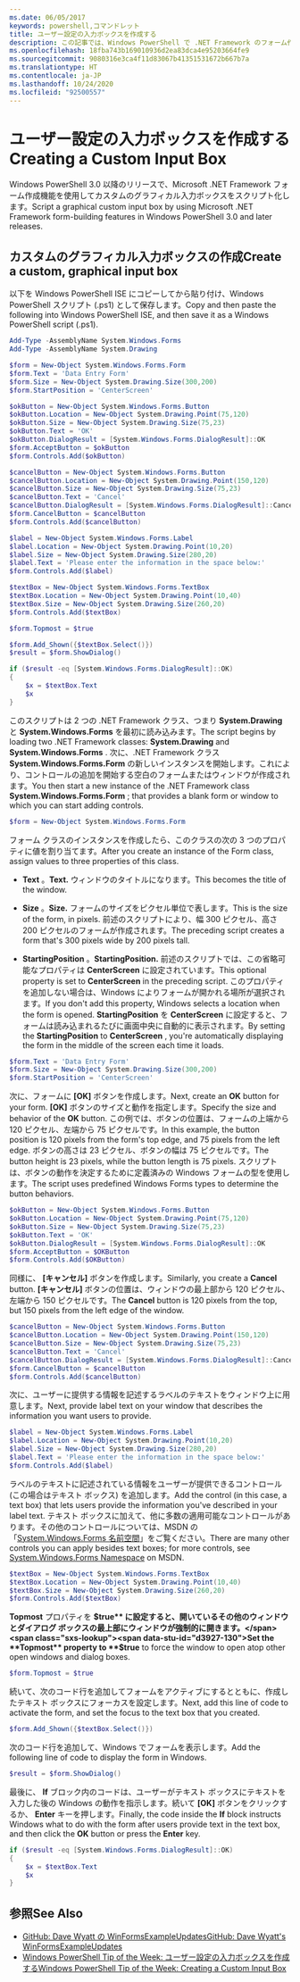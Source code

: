 ```yaml
---
ms.date: 06/05/2017
keywords: powershell,コマンドレット
title: ユーザー設定の入力ボックスを作成する
description: この記事では、Windows PowerShell で .NET Framework のフォーム作成機能を使用して、カスタム入力ボックスを作成する方法を示します。
ms.openlocfilehash: 18fba743b169010936d2ea83dca4e95203664fe9
ms.sourcegitcommit: 9080316e3ca4f11d83067b41351531672b667b7a
ms.translationtype: HT
ms.contentlocale: ja-JP
ms.lasthandoff: 10/24/2020
ms.locfileid: "92500557"
---
```

# <a name="creating-a-custom-input-box"></a><span data-ttu-id="d3927-104">ユーザー設定の入力ボックスを作成する</span><span class="sxs-lookup"><span data-stu-id="d3927-104">Creating a Custom Input Box</span></span>

<span data-ttu-id="d3927-105">Windows PowerShell 3.0 以降のリリースで、Microsoft .NET Framework フォーム作成機能を使用してカスタムのグラフィカル入力ボックスをスクリプト化します。</span><span class="sxs-lookup"><span data-stu-id="d3927-105">Script a graphical custom input box by using Microsoft .NET Framework form-building features in Windows PowerShell 3.0 and later releases.</span></span>

## <a name="create-a-custom-graphical-input-box"></a><span data-ttu-id="d3927-106">カスタムのグラフィカル入力ボックスの作成</span><span class="sxs-lookup"><span data-stu-id="d3927-106">Create a custom, graphical input box</span></span>

<span data-ttu-id="d3927-107">以下を Windows PowerShell ISE にコピーしてから貼り付け、Windows PowerShell スクリプト (.ps1) として保存します。</span><span class="sxs-lookup"><span data-stu-id="d3927-107">Copy and then paste the following into Windows PowerShell ISE, and then save it as a Windows PowerShell script (.ps1).</span></span>

```powershell
Add-Type -AssemblyName System.Windows.Forms
Add-Type -AssemblyName System.Drawing

$form = New-Object System.Windows.Forms.Form
$form.Text = 'Data Entry Form'
$form.Size = New-Object System.Drawing.Size(300,200)
$form.StartPosition = 'CenterScreen'

$okButton = New-Object System.Windows.Forms.Button
$okButton.Location = New-Object System.Drawing.Point(75,120)
$okButton.Size = New-Object System.Drawing.Size(75,23)
$okButton.Text = 'OK'
$okButton.DialogResult = [System.Windows.Forms.DialogResult]::OK
$form.AcceptButton = $okButton
$form.Controls.Add($okButton)

$cancelButton = New-Object System.Windows.Forms.Button
$cancelButton.Location = New-Object System.Drawing.Point(150,120)
$cancelButton.Size = New-Object System.Drawing.Size(75,23)
$cancelButton.Text = 'Cancel'
$cancelButton.DialogResult = [System.Windows.Forms.DialogResult]::Cancel
$form.CancelButton = $cancelButton
$form.Controls.Add($cancelButton)

$label = New-Object System.Windows.Forms.Label
$label.Location = New-Object System.Drawing.Point(10,20)
$label.Size = New-Object System.Drawing.Size(280,20)
$label.Text = 'Please enter the information in the space below:'
$form.Controls.Add($label)

$textBox = New-Object System.Windows.Forms.TextBox
$textBox.Location = New-Object System.Drawing.Point(10,40)
$textBox.Size = New-Object System.Drawing.Size(260,20)
$form.Controls.Add($textBox)

$form.Topmost = $true

$form.Add_Shown({$textBox.Select()})
$result = $form.ShowDialog()

if ($result -eq [System.Windows.Forms.DialogResult]::OK)
{
    $x = $textBox.Text
    $x
}
```

<span data-ttu-id="d3927-108">このスクリプトは 2 つの .NET Framework クラス、つまり **System.Drawing** と **System.Windows.Forms** を最初に読み込みます。</span><span class="sxs-lookup"><span data-stu-id="d3927-108">The script begins by loading two .NET Framework classes: **System.Drawing** and **System.Windows.Forms** .</span></span> <span data-ttu-id="d3927-109">次に、.NET Framework クラス **System.Windows.Forms.Form** の新しいインスタンスを開始します。これにより、コントロールの追加を開始する空白のフォームまたはウィンドウが作成されます。</span><span class="sxs-lookup"><span data-stu-id="d3927-109">You then start a new instance of the .NET Framework class **System.Windows.Forms.Form** ; that provides a blank form or window to which you can start adding controls.</span></span>

```powershell
$form = New-Object System.Windows.Forms.Form
```

<span data-ttu-id="d3927-110">フォーム クラスのインスタンスを作成したら、このクラスの次の 3 つのプロパティに値を割り当てます。</span><span class="sxs-lookup"><span data-stu-id="d3927-110">After you create an instance of the Form class, assign values to three properties of this class.</span></span>

- <span data-ttu-id="d3927-111">**Text** 。</span><span class="sxs-lookup"><span data-stu-id="d3927-111">**Text.**</span></span> <span data-ttu-id="d3927-112">ウィンドウのタイトルになります。</span><span class="sxs-lookup"><span data-stu-id="d3927-112">This becomes the title of the window.</span></span>

- <span data-ttu-id="d3927-113">**Size** 。</span><span class="sxs-lookup"><span data-stu-id="d3927-113">**Size.**</span></span> <span data-ttu-id="d3927-114">フォームのサイズをピクセル単位で表します。</span><span class="sxs-lookup"><span data-stu-id="d3927-114">This is the size of the form, in pixels.</span></span> <span data-ttu-id="d3927-115">前述のスクリプトにより、幅 300 ピクセル、高さ 200 ピクセルのフォームが作成されます。</span><span class="sxs-lookup"><span data-stu-id="d3927-115">The preceding script creates a form that's 300 pixels wide by 200 pixels tall.</span></span>

- <span data-ttu-id="d3927-116">**StartingPosition** 。</span><span class="sxs-lookup"><span data-stu-id="d3927-116">**StartingPosition.**</span></span> <span data-ttu-id="d3927-117">前述のスクリプトでは、この省略可能なプロパティは **CenterScreen** に設定されています。</span><span class="sxs-lookup"><span data-stu-id="d3927-117">This optional property is set to **CenterScreen** in the preceding script.</span></span>
  <span data-ttu-id="d3927-118">このプロパティを追加しない場合は、Windows によりフォームが開かれる場所が選択されます。</span><span class="sxs-lookup"><span data-stu-id="d3927-118">If you don't add this property, Windows selects a location when the form is opened.</span></span> <span data-ttu-id="d3927-119">**StartingPosition** を **CenterScreen** に設定すると、フォームは読み込まれるたびに画面中央に自動的に表示されます。</span><span class="sxs-lookup"><span data-stu-id="d3927-119">By setting the **StartingPosition** to **CenterScreen** , you're automatically displaying the form in the middle of the screen each time it loads.</span></span>

```powershell
$form.Text = 'Data Entry Form'
$form.Size = New-Object System.Drawing.Size(300,200)
$form.StartPosition = 'CenterScreen'
```

<span data-ttu-id="d3927-120">次に、フォームに **[OK]** ボタンを作成します。</span><span class="sxs-lookup"><span data-stu-id="d3927-120">Next, create an **OK** button for your form.</span></span> <span data-ttu-id="d3927-121">**[OK]** ボタンのサイズと動作を指定します。</span><span class="sxs-lookup"><span data-stu-id="d3927-121">Specify the size and behavior of the **OK** button.</span></span> <span data-ttu-id="d3927-122">この例では、ボタンの位置は、フォームの上端から 120 ピクセル、左端から 75 ピクセルです。</span><span class="sxs-lookup"><span data-stu-id="d3927-122">In this example, the button position is 120 pixels from the form's top edge, and 75 pixels from the left edge.</span></span> <span data-ttu-id="d3927-123">ボタンの高さは 23 ピクセル、ボタンの幅は 75 ピクセルです。</span><span class="sxs-lookup"><span data-stu-id="d3927-123">The button height is 23 pixels, while the button length is 75 pixels.</span></span> <span data-ttu-id="d3927-124">スクリプトは、ボタンの動作を決定するために定義済みの Windows フォームの型を使用します。</span><span class="sxs-lookup"><span data-stu-id="d3927-124">The script uses predefined Windows Forms types to determine the button behaviors.</span></span>

```powershell
$okButton = New-Object System.Windows.Forms.Button
$okButton.Location = New-Object System.Drawing.Point(75,120)
$okButton.Size = New-Object System.Drawing.Size(75,23)
$okButton.Text = 'OK'
$okButton.DialogResult = [System.Windows.Forms.DialogResult]::OK
$form.AcceptButton = $OKButton
$form.Controls.Add($OKButton)
```

<span data-ttu-id="d3927-125">同様に、 **[キャンセル]** ボタンを作成します。</span><span class="sxs-lookup"><span data-stu-id="d3927-125">Similarly, you create a **Cancel** button.</span></span> <span data-ttu-id="d3927-126">**[キャンセル]** ボタンの位置は、ウィンドウの最上部から 120 ピクセル、左端から 150 ピクセルです。</span><span class="sxs-lookup"><span data-stu-id="d3927-126">The **Cancel** button is 120 pixels from the top, but 150 pixels from the left edge of the window.</span></span>

```powershell
$cancelButton = New-Object System.Windows.Forms.Button
$cancelButton.Location = New-Object System.Drawing.Point(150,120)
$cancelButton.Size = New-Object System.Drawing.Size(75,23)
$cancelButton.Text = 'Cancel'
$cancelButton.DialogResult = [System.Windows.Forms.DialogResult]::Cancel
$form.CancelButton = $cancelButton
$form.Controls.Add($cancelButton)
```

<span data-ttu-id="d3927-127">次に、ユーザーに提供する情報を記述するラベルのテキストをウィンドウ上に用意します。</span><span class="sxs-lookup"><span data-stu-id="d3927-127">Next, provide label text on your window that describes the information you want users to provide.</span></span>

```powershell
$label = New-Object System.Windows.Forms.Label
$label.Location = New-Object System.Drawing.Point(10,20)
$label.Size = New-Object System.Drawing.Size(280,20)
$label.Text = 'Please enter the information in the space below:'
$form.Controls.Add($label)
```

<span data-ttu-id="d3927-128">ラベルのテキストに記述されている情報をユーザーが提供できるコントロール (この場合はテキスト ボックス) を追加します。</span><span class="sxs-lookup"><span data-stu-id="d3927-128">Add the control (in this case, a text box) that lets users provide the information you've described in your label text.</span></span> <span data-ttu-id="d3927-129">テキスト ボックスに加えて、他に多数の適用可能なコントロールがあります。その他のコントロールについては、MSDN の「[System.Windows.Forms 名前空間](/dotnet/api/system.windows.forms)」をご覧ください。</span><span class="sxs-lookup"><span data-stu-id="d3927-129">There are many other controls you can apply besides text boxes; for more controls, see [System.Windows.Forms Namespace](/dotnet/api/system.windows.forms) on MSDN.</span></span>

```powershell
$textBox = New-Object System.Windows.Forms.TextBox
$textBox.Location = New-Object System.Drawing.Point(10,40)
$textBox.Size = New-Object System.Drawing.Size(260,20)
$form.Controls.Add($textBox)
```

<span data-ttu-id="d3927-130">**Topmost** プロパティを **$true** に設定すると、開いているその他のウィンドウとダイアログ ボックスの最上部にウィンドウが強制的に開きます。</span><span class="sxs-lookup"><span data-stu-id="d3927-130">Set the **Topmost** property to **$true** to force the window to open atop other open windows and dialog boxes.</span></span>

```powershell
$form.Topmost = $true
```

<span data-ttu-id="d3927-131">続いて、次のコード行を追加してフォームをアクティブにするとともに、作成したテキスト ボックスにフォーカスを設定します。</span><span class="sxs-lookup"><span data-stu-id="d3927-131">Next, add this line of code to activate the form, and set the focus to the text box that you created.</span></span>

```powershell
$form.Add_Shown({$textBox.Select()})
```

<span data-ttu-id="d3927-132">次のコード行を追加して、Windows でフォームを表示します。</span><span class="sxs-lookup"><span data-stu-id="d3927-132">Add the following line of code to display the form in Windows.</span></span>

```powershell
$result = $form.ShowDialog()
```

<span data-ttu-id="d3927-133">最後に、 **If** ブロック内のコードは、ユーザーがテキスト ボックスにテキストを入力した後の Windows の動作を指示します。続いて **[OK]** ボタンをクリックするか、 **Enter** キーを押します。</span><span class="sxs-lookup"><span data-stu-id="d3927-133">Finally, the code inside the **If** block instructs Windows what to do with the form after users provide text in the text box, and then click the **OK** button or press the **Enter** key.</span></span>

```powershell
if ($result -eq [System.Windows.Forms.DialogResult]::OK)
{
    $x = $textBox.Text
    $x
}
```

## <a name="see-also"></a><span data-ttu-id="d3927-134">参照</span><span class="sxs-lookup"><span data-stu-id="d3927-134">See Also</span></span>

- <span data-ttu-id="d3927-135">[GitHub: Dave Wyatt の WinFormsExampleUpdates](/previous-versions/windows/it-pro/windows-powershell-1.0/ff730941(v=technet.10))</span><span class="sxs-lookup"><span data-stu-id="d3927-135">[GitHub: Dave Wyatt's WinFormsExampleUpdates](/previous-versions/windows/it-pro/windows-powershell-1.0/ff730941(v=technet.10))</span></span>
- [<span data-ttu-id="d3927-136">Windows PowerShell Tip of the Week: ユーザー設定の入力ボックスを作成する</span><span class="sxs-lookup"><span data-stu-id="d3927-136">Windows PowerShell Tip of the Week:  Creating a Custom Input Box</span></span>](https://technet.microsoft.com/library/ff730941.aspx)
